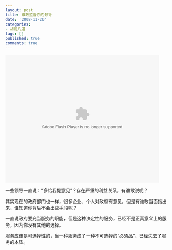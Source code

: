 ```yaml
---
layout: post
title: 谁敢监督你的领导
date: '2008-11-26'
categories:
- 胡说八道
tags: []
published: true
comments: true
---
```

<p><object classid="clsid:d27cdb6e-ae6d-11cf-96b8-444553540000" width="480" height="400" codebase="http://download.macromedia.com/pub/shockwave/cabs/flash/swflash.cab#version=6,0,40,0"><param name="align" value="middle" /><param name="src" value="http://player.youku.com/player.php/sid/XNTU1MDQ3Mjg=/v.swf" /><embed type="application/x-shockwave-flash" width="480" height="400" src="http://player.youku.com/player.php/sid/XNTU1MDQ3Mjg=/v.swf" align="middle"></embed></object></p>

<p>一些领导一直说：“多给我提意见”？存在严重的利益关系，有谁敢说呢？</p>

<p>其实现在的政府部门也一样，很多企业、个人对政府有意见，但是有谁敢当面指出来，谁知道你背后不会出些手段呢？</p>

<p>一直说政府要充当服务的职能，但是这种决定性的服务，已经不是正真意义上的服务，因为你没有其他的选择。</p>

<p>服务应该是可选择性的，当一种服务成了一种不可选择的“必须品”，已经失去了服务的本质。</p>
